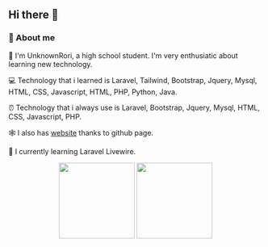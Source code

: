 ## Hi there 👋

### 🚀 About me

🧍  I'm UnknownRori, a high school student. I'm very enthusiatic about learning new technology.

💻 Technology that i learned is Laravel, Tailwind, Bootstrap, Jquery, Mysql, HTML, CSS, Javascript, HTML, PHP, Python, Java.

⏰ Technology that i always use is Laravel, Bootstrap, Jquery, Mysql, HTML, CSS, Javascript, PHP.

🕸️ I also has [website](https://unknownrori.github.io/personal-portfolio/) thanks to github page.

📘 I currently learning Laravel Livewire.

<p align="center">
  <img style="margin:auto" height="150" src="https://github-readme-stats.vercel.app/api?username=UnknownRori&show_icons=true&theme=tokyonight" />
  <img style="margin:auto" height="150" src="https://github-readme-stats.vercel.app/api/top-langs/?username=UnknownRori&layout=compact&theme=tokyonight" />
</p>
